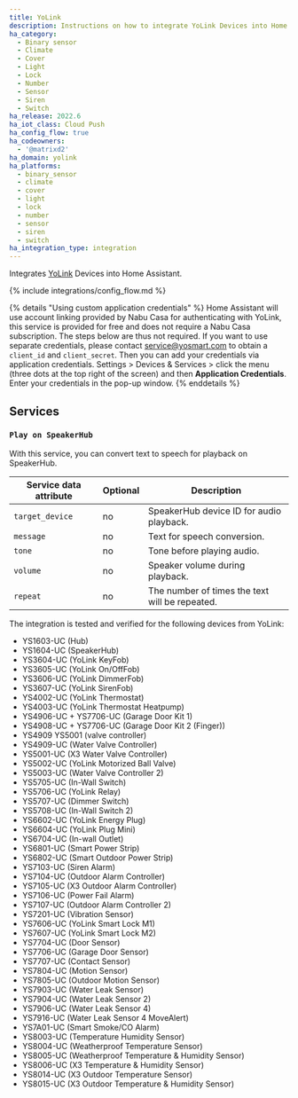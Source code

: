 ```yaml
---
title: YoLink
description: Instructions on how to integrate YoLink Devices into Home Assistant.
ha_category:
  - Binary sensor
  - Climate
  - Cover
  - Light
  - Lock
  - Number
  - Sensor
  - Siren
  - Switch
ha_release: 2022.6
ha_iot_class: Cloud Push
ha_config_flow: true
ha_codeowners:
  - '@matrixd2'
ha_domain: yolink
ha_platforms:
  - binary_sensor
  - climate
  - cover
  - light
  - lock
  - number
  - sensor
  - siren
  - switch
ha_integration_type: integration
---
```


Integrates [YoLink](https://www.yosmart.com/) Devices into Home Assistant.

{% include integrations/config_flow.md %}

{% details "Using custom application credentials" %}
Home Assistant will use account linking provided by Nabu Casa for authenticating with YoLink, this service is provided for free and does not require a Nabu Casa subscription. The steps below are thus not required.
If you want to use separate credentials, please contact <service@yosmart.com> to obtain a `client_id` and `client_secret`. Then you can add your credentials via application credentials. Settings > Devices & Services > click the menu (three dots at the top right of the screen) and then **Application Credentials**. Enter your credentials in the pop-up window.
{% enddetails %}

## Services

### `Play on SpeakerHub`

With this service, you can convert text to speech for playback on SpeakerHub.

Service data attribute | Optional | Description
-|-|-
`target_device` | no| SpeakerHub device ID for audio playback.
`message` | no| Text for speech conversion.
`tone` | no| Tone before playing audio.
`volume` | no| Speaker volume during playback.
`repeat` | no| The number of times the text will be repeated.

The integration is tested and verified for the following devices from YoLink:

- YS1603-UC (Hub)
- YS1604-UC (SpeakerHub)
- YS3604-UC (YoLink KeyFob)
- YS3605-UC (YoLink On/OffFob)
- YS3606-UC (YoLink DimmerFob)
- YS3607-UC (YoLink SirenFob)
- YS4002-UC (YoLink Thermostat)
- YS4003-UC (YoLink Thermostat Heatpump)
- YS4906-UC + YS7706-UC (Garage Door Kit 1)
- YS4908-UC + YS7706-UC (Garage Door Kit 2 (Finger))
- YS4909 YS5001 (valve controller)
- YS4909-UC (Water Valve Controller)
- YS5001-UC (X3 Water Valve Controller)
- YS5002-UC (YoLink Motorized Ball Valve)
- YS5003-UC (Water Valve Controller 2)
- YS5705-UC (In-Wall Switch)
- YS5706-UC (YoLink Relay)
- YS5707-UC (Dimmer Switch)
- YS5708-UC (In-Wall Switch 2)
- YS6602-UC (YoLink Energy Plug)
- YS6604-UC (YoLink Plug Mini)
- YS6704-UC (In-wall Outlet)
- YS6801-UC (Smart Power Strip)
- YS6802-UC (Smart Outdoor Power Strip)
- YS7103-UC (Siren Alarm)
- YS7104-UC (Outdoor Alarm Controller)
- YS7105-UC (X3 Outdoor Alarm Controller)
- YS7106-UC (Power Fail Alarm)
- YS7107-UC (Outdoor Alarm Controller 2)
- YS7201-UC (Vibration Sensor)
- YS7606-UC (YoLink Smart Lock M1)
- YS7607-UC (YoLink Smart Lock M2)
- YS7704-UC (Door Sensor)
- YS7706-UC (Garage Door Sensor)
- YS7707-UC (Contact Sensor)
- YS7804-UC (Motion Sensor)
- YS7805-UC (Outdoor Motion Sensor)
- YS7903-UC (Water Leak Sensor)
- YS7904-UC (Water Leak Sensor 2)
- YS7906-UC (Water Leak Sensor 4)
- YS7916-UC (Water Leak Sensor 4 MoveAlert)
- YS7A01-UC (Smart Smoke/CO Alarm)
- YS8003-UC (Temperature Humidity Sensor)
- YS8004-UC (Weatherproof Temperature Sensor)
- YS8005-UC (Weatherproof Temperature & Humidity Sensor)
- YS8006-UC (X3 Temperature & Humidity Sensor)
- YS8014-UC (X3 Outdoor Temperature Sensor)
- YS8015-UC (X3 Outdoor Temperature & Humidity Sensor)
